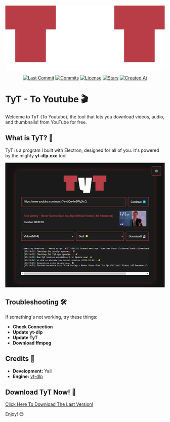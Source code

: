 ![TyT Logo1](https://raw.githubusercontent.com/TheYali1/TyT/refs/heads/main/Readme/TyT.png)

<div align="center">
  
[![Last Commit](https://img.shields.io/github/last-commit/TheYali1/TyT?style=for-the-badge&label=Last%20Commit)](https://github.com/TheYali1/TyT/pulse/monthly)
[![Commits](https://img.shields.io/github/commit-activity/m/TheYali1/TyT?label=Commits&style=for-the-badge)](https://github.com/TheYali1/TyT/commits "היסטוריית קומיטים")
[![License](https://img.shields.io/github/license/TheYali1/TyT?label=License&style=for-the-badge)](https://github.com/TheYali1/TyT/blob/main/LICENSE)
[![Stars](https://img.shields.io/github/stars/TheYali1/TyT?style=for-the-badge)](https://github.com/TheYali1/TyT/stargazers)
[![Created At](https://img.shields.io/github/created-at/TheYali1/TyT?style=for-the-badge&label=Created)](https://github.com/TheYali1/TyT)

</div>

# **TyT \- To Youtube 🎬**

Welcome to TyT (To Youtube), the tool that lets you download videos, audio, and thumbnails! from YouTube for free.

## **What is TyT? 🤔**

TyT is a program I built with Electron, designed for all of you. It's powered by the mighty **yt-dlp.exe** tool.

![TyTPre](https://raw.githubusercontent.com/TheYali1/TyT/refs/heads/main/Readme/TyTPre.png)

## **Troubleshooting 🛠️**

If something's not working, try these things:

* **Check Connection**
* **Update yt-dlp**
* **Update TyT**
* **Download ffmpeg**

## **Credits 🙏**

* **Development:** Yali  
* **Engine:** [yt-dlp](https://github.com/yt-dlp/yt-dlp)

## **Download TyT Now! 🚀**
[Click Here To Download The Last Version!](https://github.com/TheYali1/TyT/releases/download/v1.5/TyT.Installer.v1.5.exe)

Enjoy\! 😊
